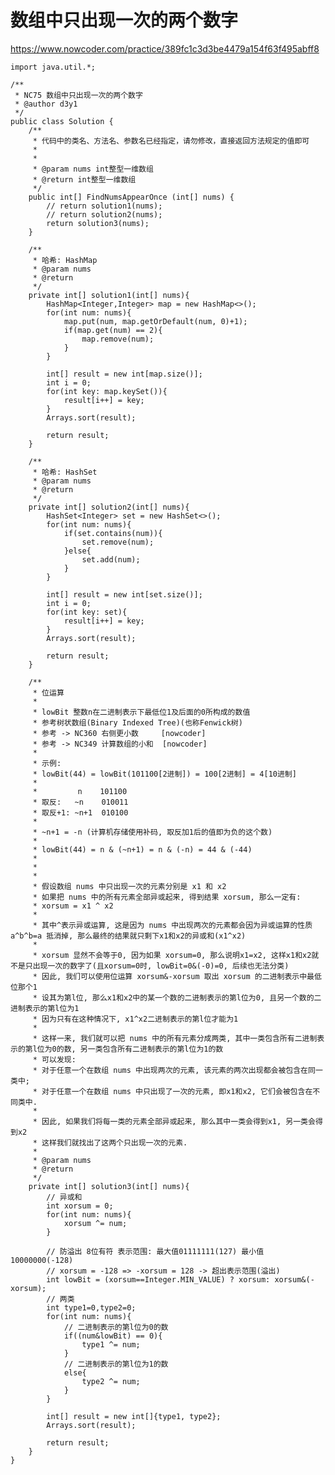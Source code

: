 # 数组中只出现一次的两个数字
https://www.nowcoder.com/practice/389fc1c3d3be4479a154f63f495abff8

    import java.util.*;
    
    /**
     * NC75 数组中只出现一次的两个数字
     * @author d3y1
     */
    public class Solution {
        /**
         * 代码中的类名、方法名、参数名已经指定，请勿修改，直接返回方法规定的值即可
         *
         *
         * @param nums int整型一维数组
         * @return int整型一维数组
         */
        public int[] FindNumsAppearOnce (int[] nums) {
            // return solution1(nums);
            // return solution2(nums);
            return solution3(nums);
        }
    
        /**
         * 哈希: HashMap
         * @param nums
         * @return
         */
        private int[] solution1(int[] nums){
            HashMap<Integer,Integer> map = new HashMap<>();
            for(int num: nums){
                map.put(num, map.getOrDefault(num, 0)+1);
                if(map.get(num) == 2){
                    map.remove(num);
                }
            }
    
            int[] result = new int[map.size()];
            int i = 0;
            for(int key: map.keySet()){
                result[i++] = key;
            }
            Arrays.sort(result);
    
            return result;
        }
    
        /**
         * 哈希: HashSet
         * @param nums
         * @return
         */
        private int[] solution2(int[] nums){
            HashSet<Integer> set = new HashSet<>();
            for(int num: nums){
                if(set.contains(num)){
                    set.remove(num);
                }else{
                    set.add(num);
                }
            }
    
            int[] result = new int[set.size()];
            int i = 0;
            for(int key: set){
                result[i++] = key;
            }
            Arrays.sort(result);
    
            return result;
        }
    
        /**
         * 位运算
         *
         * lowBit 整数n在二进制表示下最低位1及后面的0所构成的数值
         * 参考树状数组(Binary Indexed Tree)(也称Fenwick树)
         * 参考 -> NC360 右侧更小数     [nowcoder]
         * 参考 -> NC349 计算数组的小和  [nowcoder]
         *
         * 示例:
         * lowBit(44) = lowBit(101100[2进制]) = 100[2进制] = 4[10进制]
         *
         *         n    101100
         * 取反:   ~n    010011
         * 取反+1: ~n+1  010100
         *
         * ~n+1 = -n (计算机存储使用补码, 取反加1后的值即为负的这个数)
         *
         * lowBit(44) = n & (~n+1) = n & (-n) = 44 & (-44)
         *
         *
         * 
         * 假设数组 nums 中只出现一次的元素分别是 x1 和 x2
         * 如果把 nums 中的所有元素全部异或起来, 得到结果 xorsum, 那么一定有:
         * xorsum = x1 ^ x2
         *
         * 其中^表示异或运算, 这是因为 nums 中出现两次的元素都会因为异或运算的性质 a^b^b=a 抵消掉, 那么最终的结果就只剩下x1和x2的异或和(x1^x2)
         *
         * xorsum 显然不会等于0, 因为如果 xorsum=0, 那么说明x1=x2, 这样x1和x2就不是只出现一次的数字了(且xorsum=0时, lowBit=0&(-0)=0, 后续也无法分类)
         * 因此, 我们可以使用位运算 xorsum&-xorsum 取出 xorsum 的二进制表示中最低位那个1
         * 设其为第l位, 那么x1和x2中的某一个数的二进制表示的第l位为0, 且另一个数的二进制表示的第l位为1
         * 因为只有在这种情况下, x1^x2二进制表示的第l位才能为1
         *
         * 这样一来, 我们就可以把 nums 中的所有元素分成两类, 其中一类包含所有二进制表示的第l位为0的数, 另一类包含所有二进制表示的第l位为1的数
         * 可以发现:
         * 对于任意一个在数组 nums 中出现两次的元素, 该元素的两次出现都会被包含在同一类中;
         * 对于任意一个在数组 nums 中只出现了一次的元素, 即x1和x2, 它们会被包含在不同类中.
         *
         * 因此, 如果我们将每一类的元素全部异或起来, 那么其中一类会得到x1, 另一类会得到x2
         * 这样我们就找出了这两个只出现一次的元素.
         *
         * @param nums
         * @return
         */
        private int[] solution3(int[] nums){
            // 异或和
            int xorsum = 0;
            for(int num: nums){
                xorsum ^= num;
            }
    
            // 防溢出 8位有符 表示范围: 最大值01111111(127) 最小值10000000(-128)
            // xorsum = -128 => -xorsum = 128 -> 超出表示范围(溢出)
            int lowBit = (xorsum==Integer.MIN_VALUE) ? xorsum: xorsum&(-xorsum);
            // 两类
            int type1=0,type2=0;
            for(int num: nums){
                // 二进制表示的第l位为0的数
                if((num&lowBit) == 0){
                    type1 ^= num;
                }
                // 二进制表示的第l位为1的数
                else{
                    type2 ^= num;
                }
            }
    
            int[] result = new int[]{type1, type2};
            Arrays.sort(result);
    
            return result;
        }
    }
    

